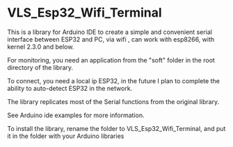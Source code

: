 # VLS_Esp32_Wifi_Terminal
This is a library for Arduino IDE to create a simple and convenient serial interface between ESP32 and PC, via wifi , can work with esp8266, with kernel 2.3.0 and below.

For monitoring, you need an application from the "soft" folder in the root directory of the library.

To connect, you need a local ip ESP32, in the future I plan to complete the ability to auto-detect ESP32 in the network.

The library replicates most of the Serial functions from the original library.

See Arduino ide examples for more information. 

To install the library, rename the folder to VLS_Esp32_Wifi_Terminal, and put it in the folder with your Arduino libraries

